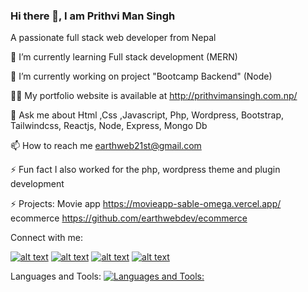 ### Hi there 👋, I am Prithvi Man Singh

A passionate full stack web developer from Nepal

🌱 I’m currently learning Full stack development (MERN)

🔭 I’m currently working on project "Bootcamp Backend" (Node)

👨‍💻 My portfolio website is available at http://prithvimansingh.com.np/

💬 Ask me about Html ,Css ,Javascript, Php, Wordpress, Bootstrap, Tailwindcss, Reactjs, Node, Express, Mongo Db

📫 How to reach me earthweb21st@gmail.com

⚡ Fun fact I also worked for the php, wordpress theme and plugin development

⚡ Projects: Movie app https://movieapp-sable-omega.vercel.app/
            ecommerce https://github.com/earthwebdev/ecommerce

Connect with me:
<!-- display the social media buttons in your README -->

[![alt text][1.1]][1]
[![alt text][2.1]][2]
[![alt text][3.1]][3]
[![alt text][4.1]][4]

<!-- icons with padding -->

[1.1]: https://img.icons8.com/?size=1x&id=32323&format=png (instagram icon with padding)
[2.1]: https://img.icons8.com/?size=1x&id=118497&format=png (facebook icon with padding)
[3.1]: https://img.icons8.com/?size=1x&id=13930&format=png (linkedin icon with padding)
[4.1]: https://img.icons8.com/?size=1x&id=63777&format=png (github icon with padding)

<!-- links to your social media accounts -->
<!-- update these accordingly -->

[1]: https://www.instagram.com/pmsingh21st/
[2]: https://www.facebook.com/prithvi.singh.735
[3]: https://np.linkedin.com/in/prithvi-singh-83782768
[4]: https://github.com/earthwebdev

Languages and Tools:
[![Languages and Tools:](https://skillicons.dev/icons?i=html,css,js,react,exprss,mongo,node,php,wordpress)](https://skillicons.dev)

<!--
**earthwebdev/earthwebdev** is a ✨ _special_ ✨ repository because its `README.md` (this file) appears on your GitHub profile.

Here are some ideas to get you started:

- 🔭 I’m currently working on ...
- 🌱 I’m currently learning ...
- 👯 I’m looking to collaborate on ...
- 🤔 I’m looking for help with ...
- 💬 Ask me about ...
- 📫 How to reach me: ...
- 😄 Pronouns: ...
- ⚡ Fun fact: ...
-->
